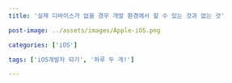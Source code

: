 ```yaml
---
title: '실제 디바이스가 없을 경우 개발 환경에서 할 수 있는 것과 없는 것'

post-image: ../assets/images/Apple-iOS.png

categories: ['iOS']

tags: ['iOS개발자 되기', '하루 두 개!']

---
```


